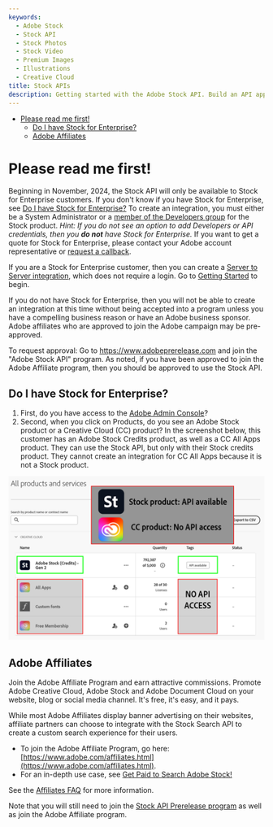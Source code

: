 ```yaml
---
keywords:
  - Adobe Stock
  - Stock API
  - Stock Photos
  - Stock Video
  - Premium Images
  - Illustrations
  - Creative Cloud
title: Stock APIs
description: Getting started with the Adobe Stock API. Build an API application to access millions of royalty-free stock images, photos, graphics, vectors, video footage, illustrations, templates, 3d assets, editorial assets and high-quality premium content.
---
```


<!-- 
import GettingStarted from './getting-started/index.md'
<GettingStarted />
-->

- [Please read me first!](#please-read-me-first)
  - [Do I have Stock for Enterprise?](#do-i-have-stock-for-enterprise)
  - [Adobe Affiliates](#adobe-affiliates)


# Please read me first!

Beginning in November, 2024, the Stock API will only be available to Stock for Enterprise customers. If you don't know if you have Stock for Enterprise, see [Do I have Stock for Enterprise?](#do-i-have-stock-for-enterprise) To create an integration, you must either be a System Administrator or a [member of the Developers group](https://helpx.adobe.com/enterprise/using/manage-developers.html) for the Stock product. *Hint: If you do not see an option to add Developers or API credentials, then you **do not** have Stock for Enterprise.* If you want to get a quote for Stock for Enterprise, please contact your Adobe account representative or [request a callback](https://www.adobe.com/creativecloud/business/enterprise.html#creativecloud-rfi). 

If you are a Stock for Enterprise customer, then you can create a [Server to Server integration](https://developer.adobe.com/developer-console/docs/guides/authentication/ServerToServerAuthentication/), which does not require a login. Go to [Getting Started](./getting-started/index.md) to begin.

If you do not have Stock for Enterprise, then you will not be able to create an integration at this time without being accepted into a program unless you have a compelling business reason or have an Adobe business sponsor. Adobe affiliates who are approved to join the Adobe campaign may be pre-approved.

To request approval: Go to https://www.adobeprerelease.com and join the "Adobe Stock API" program. As noted, if you have been approved to join the Adobe Affiliate program, then you should be approved to use the Stock API. 

## Do I have Stock for Enterprise?

1. First, do you have access to the [Adobe Admin Console](https://adminconsole.adobe.com/)?
2. Second, when you click on Products, do you see an Adobe Stock product or a Creative Cloud (CC) product? In the screenshot below, this customer has an Adobe Stock Credits product, as well as a CC All Apps product. They can use the Stock API, but only with their Stock credits product. They cannot create an integration for CC All Apps because it is not a Stock product.

![Stock product](./getting-started/stock-api-available.png)

## Adobe Affiliates

Join the Adobe Affiliate Program and earn attractive commissions. Promote Adobe Creative Cloud, Adobe Stock and Adobe Document Cloud on your website, blog or social media channel. It's free, it's easy, and it pays.

While most Adobe Affiliates display banner advertising on their websites, affiliate partners can choose to integrate with the Stock Search API to create a custom search experience for their users. 

  *  To join the Adobe Affiliate Program, go here: [https://www.adobe.com/affiliates.html](https://www.adobe.com/affiliates.html).
  *  For an in-depth use case, see [Get Paid to Search Adobe Stock!](https://medium.com/adobetech/get-paid-to-search-adobe-stock-e2ba9a7c0312)

See the [Affiliates FAQ](faq/stock-api-business-faq.md#affiliates-faq) for more information.

Note that you will still need to join the [Stock API Prerelease program](https://www.adobeprerelease.com) as well as join the Adobe Affiliate program.
